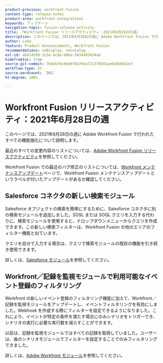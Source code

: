 ```yaml
---
product-previous: workfront-fusion
content-type: release-notes
product-area: workfront-integrations
keywords: アップデート
navigation-topic: fusion-release-activity
title: 「Workfront Fusion リリースアクティビティ：2021年6月28日の週」
description: このページでは、2021年6月28日の週に Adobe Workfront Fusion で行われたすべての機能強化について説明します。
author: Luke
feature: Product Announcements, Workfront Fusion
recommendations: noDisplay, noCatalog
exl-id: abd14599-2c5e-4c8a-b8ba-5434483434a8
hidefromtoc: true
source-git-commit: 76deb76c66e8f8a7dea721378591ae035b8d42e7
workflow-type: ht
source-wordcount: '261'
ht-degree: 100%

---
```


# Workfront Fusion リリースアクティビティ：2021年6月28日の週

このページでは、2021年6月28日の週に Adobe Workfront Fusion で行われたすべての機能強化について説明します。

最近のすべての変更内容のリストについては、[Adobe Workfront Fusion リリースアクティビティ](../../../product-announcements/product-releases/fusion-release-activity/fusion-release-activity.md)を参照してください。

Workfront Fusion での最近のバグ修正のリストについては、[Workfront メンテナンスアップデート](https://experienceleague.adobe.com/docs/workfront-known-issues/releases/current-updates.html?lang=ja)ページで、Workfront Fusion メンテナンスアップデートというラベルが付いたアップデートがあるか確認してください。

## Salesforce コネクタの新しい検索モジュール

Salesforce オブジェクトの検索を簡単にするために、Salesforce コネクタに別の検索モジュールを追加しました。SOSL または SOQL クエリを入力する代わりに、検索モジュールを使用すると、ドロップダウンメニューからクエリを作成できます。この新しい検索フィルターは、Workfront Fusion の他のエリアのフィルター機能と似ています。

クエリを自分で入力する場合は、クエリで検索モジュールの既存の機能を引き続き使用できます。

詳しくは、[Salesforce モジュール](../../../workfront-fusion/apps-and-their-modules/salesforce-modules.md)を参照してください。

## Workfront／記録を監視モジュールで利用可能なイベント登録のフィルタリング

Workfront の新しいイベント登録のフィルタリング機能に加えて、Workfront／記録を監視モジュールをアップデートし、イベントフィルタリングを有効にしました。Webhook を作成する際にフィルターを設定できるようになりました。これにより、イベントが特定の条件を満たす場合にのみシナリオをトリガーでき、シナリオの実行に必要な実行数を減らすことができます。

以前は、記録を監視モジュールではすべての記録を取得していました。ユーザーは、後のシナリオモジュールでフィルターを設定することでのみフィルタリングできました。

詳しくは、[Adobe Workfront モジュール](../../../workfront-fusion/apps-and-their-modules/workfront-modules.md)を参照してください。
